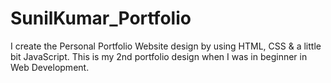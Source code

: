 # SunilKumar_Portfolio
I create the Personal Portfolio Website design by using HTML, CSS &amp; a little bit JavaScript. This is my 2nd portfolio design when I was in beginner in Web Development.
